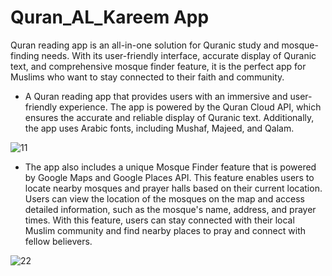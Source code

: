 
# Quran_AL_Kareem App

Quran reading app is an all-in-one solution for Quranic study and mosque-finding needs. With its user-friendly interface, accurate display of Quranic text, and comprehensive mosque finder feature, it is the perfect app for Muslims who want to stay connected to their faith and community.

* A Quran reading app that provides users with an immersive and user-friendly experience. The app is powered by the Quran Cloud API, which ensures the accurate and reliable display of Quranic text. Additionally, the app uses Arabic fonts, including Mushaf, Majeed, and Qalam.

![11](https://user-images.githubusercontent.com/96326069/231348506-7531e8ae-11b6-444f-bd87-91e7cf3e9430.png)


* The app also includes a unique Mosque Finder feature that is powered by Google Maps and Google Places API. This feature enables users to locate nearby mosques and prayer halls based on their current location. Users can view the location of the mosques on the map and access detailed information, such as the mosque's name, address, and prayer times. With this feature, users can stay connected with their local Muslim community and find nearby places to pray and connect with fellow believers.

![22](https://user-images.githubusercontent.com/96326069/231348594-ea49f8ba-eba1-4173-ab26-9e334edf6226.png)
 
